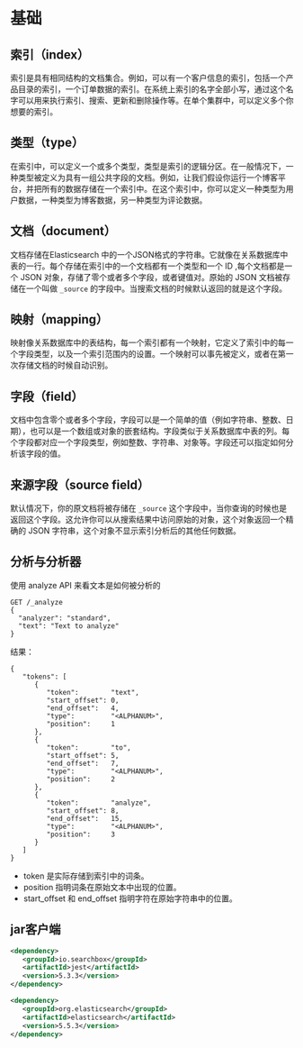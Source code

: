 # 基础

## 索引（index）

索引是具有相同结构的文档集合。例如，可以有一个客户信息的索引，包括一个产品目录的索引，一个订单数据的索引。在系统上索引的名字全部小写，通过这个名字可以用来执行索引、搜索、更新和删除操作等。在单个集群中，可以定义多个你想要的索引。

## 类型（type）

在索引中，可以定义一个或多个类型，类型是索引的逻辑分区。在一般情况下，一种类型被定义为具有一组公共字段的文档。例如，让我们假设你运行一个博客平台，并把所有的数据存储在一个索引中。在这个索引中，你可以定义一种类型为用户数据，一种类型为博客数据，另一种类型为评论数据。

## 文档（document）

文档存储在Elasticsearch 中的一个JSON格式的字符串。它就像在关系数据库中表的一行。每个存储在索引中的一个文档都有一个类型和一个 ID ,每个文档都是一个 JSON 对象，存储了零个或者多个字段，或者键值对。原始的 JSON 文档被存储在一个叫做 `_source` 的字段中。当搜索文档的时候默认返回的就是这个字段。

## 映射（mapping）

映射像关系数据库中的表结构，每一个索引都有一个映射，它定义了索引中的每一个字段类型，以及一个索引范围内的设置。一个映射可以事先被定义，或者在第一次存储文档的时候自动识别。

## 字段（field）

文档中包含零个或者多个字段，字段可以是一个简单的值（例如字符串、整数、日期），也可以是一个数组或对象的嵌套结构。字段类似于关系数据库中表的列。每个字段都对应一个字段类型，例如整数、字符串、对象等。字段还可以指定如何分析该字段的值。

## 来源字段（source field）

默认情况下，你的原文档将被存储在 `_source` 这个字段中，当你查询的时候也是返回这个字段。这允许你可以从搜索结果中访问原始的对象，这个对象返回一个精确的 JSON 字符串，这个对象不显示索引分析后的其他任何数据。

## 分析与分析器

使用 analyze API 来看文本是如何被分析的

```
GET /_analyze
{
  "analyzer": "standard",
  "text": "Text to analyze"
}
```

结果：
```
{
   "tokens": [
      {
         "token":        "text",
         "start_offset": 0,
         "end_offset":   4,
         "type":         "<ALPHANUM>",
         "position":     1
      },
      {
         "token":        "to",
         "start_offset": 5,
         "end_offset":   7,
         "type":         "<ALPHANUM>",
         "position":     2
      },
      {
         "token":        "analyze",
         "start_offset": 8,
         "end_offset":   15,
         "type":         "<ALPHANUM>",
         "position":     3
      }
   ]
}
```
- token 是实际存储到索引中的词条。
- position 指明词条在原始文本中出现的位置。
- start_offset 和 end_offset 指明字符在原始字符串中的位置。


## jar客户端

``` xml
<dependency>
   <groupId>io.searchbox</groupId>
   <artifactId>jest</artifactId>
   <version>5.3.3</version>
</dependency>
```

``` xml
<dependency>
   <groupId>org.elasticsearch</groupId>
   <artifactId>elasticsearch</artifactId>
   <version>5.5.3</version>
</dependency>
```


